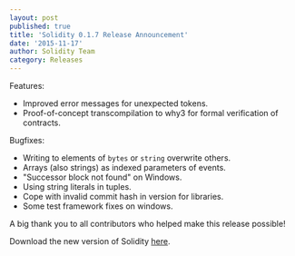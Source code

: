 ```yaml
---
layout: post
published: true
title: 'Solidity 0.1.7 Release Announcement'
date: '2015-11-17'
author: Solidity Team
category: Releases
---
```


Features:
- Improved error messages for unexpected tokens.
- Proof-of-concept transcompilation to why3 for formal verification of contracts.

Bugfixes:
- Writing to elements of `bytes` or `string` overwrite others.
- Arrays (also strings) as indexed parameters of events.
- "Successor block not found" on Windows.
- Using string literals in tuples.
- Cope with invalid commit hash in version for libraries.
- Some test framework fixes on windows.



A big thank you to all contributors who helped make this release possible!

Download the new version of Solidity [here](https://github.com/ethereum/solidity/releases/tag/v0.1.7).
  